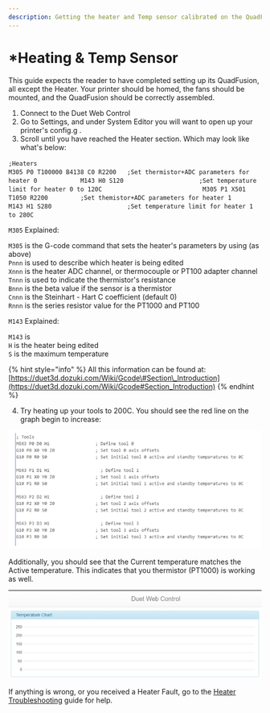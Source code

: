 ```yaml
---
description: Getting the heater and Temp sensor calibrated on the QuadFusion 3D Print Head.
---
```


# \*Heating & Temp Sensor

This guide expects the reader to have completed setting up its QuadFusion, all except the Heater. Your printer should be homed, the fans should be mounted, and the QuadFusion should be correctly assembled. 



1. Connect to the Duet Web Control
2. Go to Settings, and under System Editor you will want to open up your printer's config.g .
3. Scroll until you have reached the Heater section. Which may look like what's below:

`;Heaters                                                                               M305 P0 T100000 B4138 C0 R2200   ;Set thermistor+ADC parameters for heater 0            M143 H0 S120                     ;Set temperature limit for heater 0 to 120C                            M305 P1 X501 T1050 R2200         ;Set themistor+ADC parameters for heater 1                 M143 H1 S280                     ;Set temperature limit for heater 1 to 280C` 

`M305` Explained:

`M305` is the G-code command that sets the heater's parameters by using \(as above\)  
`Pnnn` is used to describe which heater is being edited  
`Xnnn` is the heater ADC channel, or thermocouple or PT100 adapter channel  
`Tnnn` is used to indicate the thermistor's resistance   
`Bnnn` is the beta value if the sensor is a thermistor  
`Cnnn` is the Steinhart - Hart C coefficient \(default 0\)  
`Rnnn` is the series resistor value for the PT1000 and PT100

`M143` Explained:

`M143` is   
`H` is the heater being edited  
`S` is the maximum temperature

{% hint style="info" %}
All this information can be found at: [https://duet3d.dozuki.com/Wiki/Gcode\#Section\_Introduction](https://duet3d.dozuki.com/Wiki/Gcode#Section_Introduction)
{% endhint %}

4. Try heating up your tools to 200C. You should see the red line on the graph begin to increase:

![](../.gitbook/assets/image%20%2823%29.png)

Additionally, you should see that the Current temperature matches the Active temperature. This indicates that you thermistor \(PT1000\) is working as well. 

![](../.gitbook/assets/image%20%285%29.png)

If anything is wrong, or you received a Heater Fault, go to the [Heater Troubleshooting](../troubleshooting-guides/heater-troubleshooting.md) guide for help.

